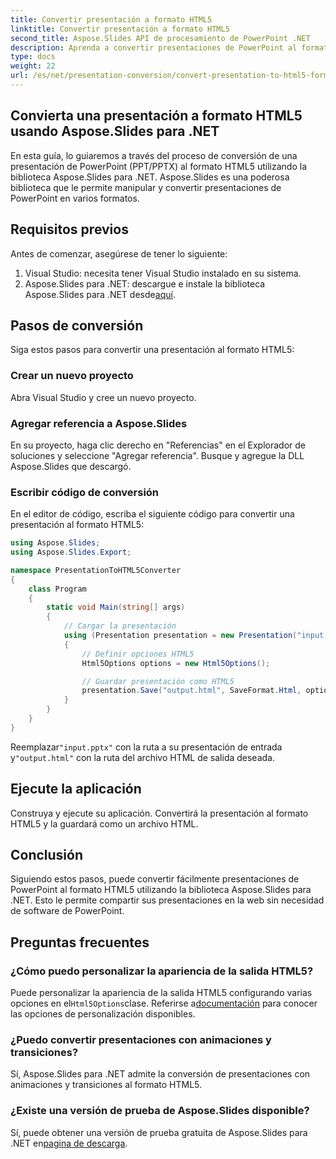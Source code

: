 ```yaml
---
title: Convertir presentación a formato HTML5
linktitle: Convertir presentación a formato HTML5
second_title: Aspose.Slides API de procesamiento de PowerPoint .NET
description: Aprenda a convertir presentaciones de PowerPoint al formato HTML5 usando Aspose.Slides para .NET. Conversión fácil y eficiente para compartir en la web.
type: docs
weight: 22
url: /es/net/presentation-conversion/convert-presentation-to-html5-format/
---
```

## Convierta una presentación a formato HTML5 usando Aspose.Slides para .NET

En esta guía, lo guiaremos a través del proceso de conversión de una presentación de PowerPoint (PPT/PPTX) al formato HTML5 utilizando la biblioteca Aspose.Slides para .NET. Aspose.Slides es una poderosa biblioteca que le permite manipular y convertir presentaciones de PowerPoint en varios formatos.

## Requisitos previos

Antes de comenzar, asegúrese de tener lo siguiente:

1. Visual Studio: necesita tener Visual Studio instalado en su sistema.
2.  Aspose.Slides para .NET: descargue e instale la biblioteca Aspose.Slides para .NET desde[aquí](https://downloads.aspose.com/slides/net).

## Pasos de conversión

Siga estos pasos para convertir una presentación al formato HTML5:

### Crear un nuevo proyecto

Abra Visual Studio y cree un nuevo proyecto.

### Agregar referencia a Aspose.Slides

En su proyecto, haga clic derecho en "Referencias" en el Explorador de soluciones y seleccione "Agregar referencia". Busque y agregue la DLL Aspose.Slides que descargó.

### Escribir código de conversión

En el editor de código, escriba el siguiente código para convertir una presentación al formato HTML5:

```csharp
using Aspose.Slides;
using Aspose.Slides.Export;

namespace PresentationToHTML5Converter
{
    class Program
    {
        static void Main(string[] args)
        {
            // Cargar la presentación
            using (Presentation presentation = new Presentation("input.pptx"))
            {
                // Definir opciones HTML5
                Html5Options options = new Html5Options();

                // Guardar presentación como HTML5
                presentation.Save("output.html", SaveFormat.Html, options);
            }
        }
    }
}
```

 Reemplazar`"input.pptx"` con la ruta a su presentación de entrada y`"output.html"` con la ruta del archivo HTML de salida deseada.

## Ejecute la aplicación

Construya y ejecute su aplicación. Convertirá la presentación al formato HTML5 y la guardará como un archivo HTML.

## Conclusión

Siguiendo estos pasos, puede convertir fácilmente presentaciones de PowerPoint al formato HTML5 utilizando la biblioteca Aspose.Slides para .NET. Esto le permite compartir sus presentaciones en la web sin necesidad de software de PowerPoint.

## Preguntas frecuentes

### ¿Cómo puedo personalizar la apariencia de la salida HTML5?

 Puede personalizar la apariencia de la salida HTML5 configurando varias opciones en el`Html5Options`clase. Referirse a[documentación](https://reference.aspose.com/slides/net/aspose.slides.export/html5options) para conocer las opciones de personalización disponibles.

### ¿Puedo convertir presentaciones con animaciones y transiciones?

Sí, Aspose.Slides para .NET admite la conversión de presentaciones con animaciones y transiciones al formato HTML5.

### ¿Existe una versión de prueba de Aspose.Slides disponible?

 Sí, puede obtener una versión de prueba gratuita de Aspose.Slides para .NET en[pagina de descarga](https://releases.aspose.com/slides/net).